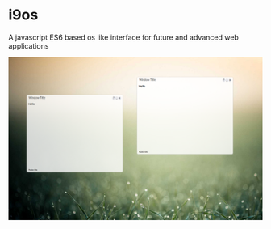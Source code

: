 # i9os
A javascript ES6 based os like interface for future and advanced web applications

![screenshot](assets/screens/1.png)
